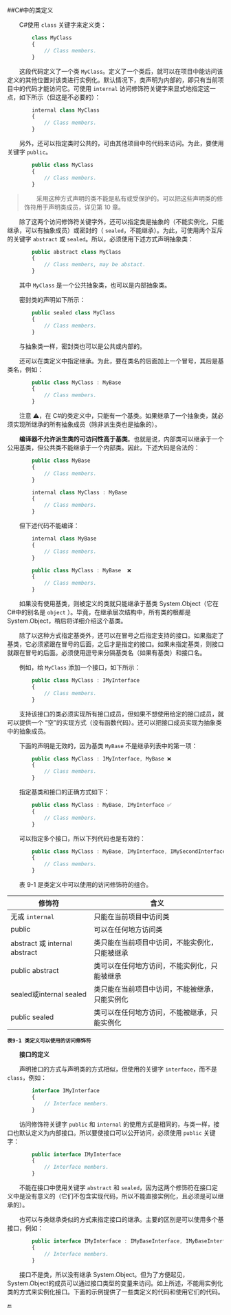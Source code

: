 ##C#中的类定义

&emsp;&emsp;C#使用 `class` 关键字来定义类：

```javascript
        class MyClass
        {
            // Class members.
        }
```

&emsp;&emsp;这段代码定义了一个类 `MyClass`。定义了一个类后，就可以在项目中能访问该定义的其他位置对该类进行实例化。默认情况下，类声明为内部的，即只有当前项目中的代码才能访问它。可使用 `internal` 访问修饰符关键字来显式地指定这一点，如下所示（但这是不必要的）：

```javascript
        internal class MyClass
        {
            // Class members.
        }
```

&emsp;&emsp;另外，还可以指定类时公共的，可由其他项目中的代码来访问。为此，要使用关键字 `public`。

```javascript
        public class MyClass
        {
            // Class members.
        }
```

>&emsp;&emsp;采用这种方式声明的类不能是私有或受保护的。可以把这些声明类的修饰符用于声明类成员，详见第 10 章。

&emsp;&emsp;除了这两个访问修饰符关键字外，还可以指定类是抽象的（不能实例化，只能继承，可以有抽象成员）或密封的（ `sealed`，不能继承）。为此，可使用两个互斥的关键字 `abstract` 或 `sealed`。所以，必须使用下述方式声明抽象类：

```javascript
        public abstract class MyClass
        {
            // Class members, may be abstact.
        }
```

&emsp;&emsp;其中 `MyClass` 是一个公共抽象类，也可以是内部抽象类。

&emsp;&emsp;密封类的声明如下所示：

```javascript
        public sealed class MyClass
        {
            // Class members.
        }
```

&emsp;&emsp;与抽象类一样，密封类也可以是公共或内部的。

&emsp;&emsp;还可以在类定义中指定继承。为此，要在类名的后面加上一个冒号，其后是基类名，例如：

```javascript
        public class MyClass : MyBase
        {
            // Class members.
        }
```

&emsp;&emsp;注意 ⚠️，在 C#的类定义中，只能有一个基类。如果继承了一个抽象类，就必须实现所继承的所有抽象成员（除非派生类也是抽象的）。

&emsp;&emsp;**编译器不允许派生类的可访问性高于基类**。也就是说，内部类可以继承于一个公用基类，但公共类不能继承于一个内部类。因此，下述大码是合法的：

```javascript
        public class MyBase
        {
            // Class members.
        }

        internal class MyClass : MyBase
        {
            // Class members.
        }
```

&emsp;&emsp;但下述代码不能编译：

```javascript
        internal class MyBase
        {
            // Class members.
        }

        public class MyClass : MyBase  ❌
        {
            // Class members.
        }
```


&emsp;&emsp;如果没有使用基类，则被定义的类就只能继承于基类 System.Object（它在 C#中的别名是 `object` ）。毕竟，在继承层次结构中，所有类的根都是 System.Object，稍后将详细介绍这个基类。

&emsp;&emsp;除了以这种方式指定基类外，还可以在冒号之后指定支持的接口。如果指定了基类，它必须紧跟在冒号的后面，之后才是指定的接口。如果未指定基类，则接口就跟在冒号的后面。必须使用逗号来分隔基类名（如果有基类）和接口名。

&emsp;&emsp;例如，给 `MyClass` 添加一个接口，如下所示：

```javascript
        public class MyClass : IMyInterface
        {
            // Class members.
        }
```

&emsp;&emsp;支持该接口的类必须实现所有接口成员，但如果不想使用给定的接口成员，就可以提供一个 “空”的实现方式（没有函数代码）。还可以把接口成员实现为抽象类中的抽象成员。

&emsp;&emsp;下面的声明是无效的，因为基类 `MyBase` 不是继承列表中的第一项：

```javascript
        public class MyClass : IMyInterface, MyBase ❌
        {
            // Class members.
        }
``` 

&emsp;&emsp;指定基类和接口的正确方式如下：

```javascript
        public class MyClass : MyBase, IMyInterface ✅
        {
            // Class members.
        }
```

&emsp;&emsp;可以指定多个接口，所以下列代码也是有效的：

```javascript
        public class MyClass : MyBase, IMyInterface, IMySecondInterface
        {
            // Class members.
        }
```

&emsp;&emsp;表 9-1 是类定义中可以使用的访问修饰符的组合。


|修饰符|含义|
|-|-|
|无或 `internal`|只能在当前项目中访问类|
|public|可以在任何地方访问类|
|abstract 或 internal abstract|类只能在当前项目中访问，不能实例化，只能被继承|
|public abstract|类可以在任何地方访问，不能实例化，只能被继承|
|sealed或internal sealed|类只能在当前项目中访问，不能被继承，只能实例化|
|public sealed|类可以在任何地方访问，不能被继承，只能实例化|

**`表9-1 类定义可以使用的访问修饰符`**




&emsp;&emsp;**接口的定义**

&emsp;&emsp;声明接口的方式与声明类的方式相似，但使用的关键字 `interface`，而不是 `class`，例如：

```javascript
        interface IMyInterface
        {
            // Interface members.
        }
```

&emsp;&emsp;访问修饰符关键字 `public` 和 `internal` 的使用方式是相同的，与类一样，接口也默认定义为内部接口。所以要使接口可以公开访问，必须使用 `public` 关键字：

```javascript
        public interface IMyInterface
        {
            // Interface members.
        }
```


&emsp;&emsp;不能在接口中使用关键字 `abstract` 和 `sealed`，因为这两个修饰符在接口定义中是没有意义的（它们不包含实现代码，所以不能直接实例化，且必须是可以继承的）。

&emsp;&emsp;也可以与类继承类似的方式来指定接口的继承。主要的区别是可以使用多个基接口，例如：

```javascript
        public interface IMyInterface : IMyBaseInterface, IMyBaseInterface2
        {
            // Interface members.
        }
```
&emsp;&emsp;接口不是类，所以没有继承 System.Object。但为了方便起见，System.Object的成员可以通过接口类型的变量来访问。如上所述，不能用实例化类的方式来实例化接口。下面的示例提供了一些类定义的代码和使用它们的代码。










🔚